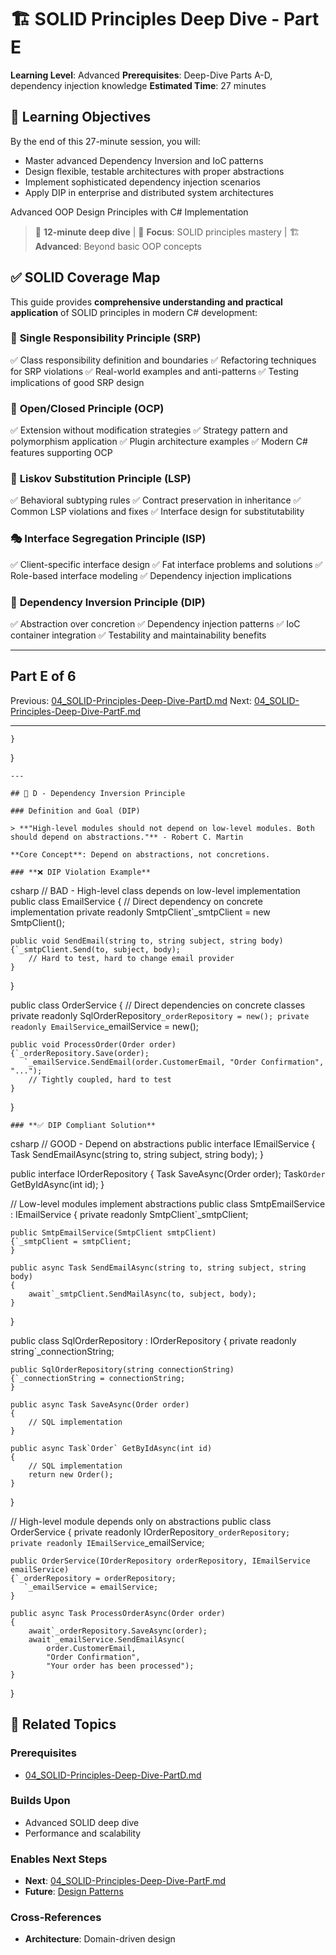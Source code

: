 # 🏗️ SOLID Principles Deep Dive - Part E

**Learning Level**: Advanced
**Prerequisites**: Deep-Dive Parts A-D, dependency injection knowledge
**Estimated Time**: 27 minutes

## 🎯 Learning Objectives

By the end of this 27-minute session, you will:

- Master advanced Dependency Inversion and IoC patterns
- Design flexible, testable architectures with proper abstractions
- Implement sophisticated dependency injection scenarios
- Apply DIP in enterprise and distributed system architectures

Advanced OOP Design Principles with C# Implementation

> 📖 **12-minute deep dive** | 🎯 **Focus**: SOLID principles mastery | 🏗️ **Advanced**: Beyond basic OOP concepts

## ✅ **SOLID Coverage Map**

This guide provides **comprehensive understanding and practical application** of SOLID principles in modern C# development:

### 🎯 **Single Responsibility Principle (SRP)**

✅ Class responsibility definition and boundaries
✅ Refactoring techniques for SRP violations
✅ Real-world examples and anti-patterns
✅ Testing implications of good SRP design

### 🔐 **Open/Closed Principle (OCP)**

✅ Extension without modification strategies
✅ Strategy pattern and polymorphism application
✅ Plugin architecture examples
✅ Modern C# features supporting OCP

### 🔄 **Liskov Substitution Principle (LSP)**

✅ Behavioral subtyping rules
✅ Contract preservation in inheritance
✅ Common LSP violations and fixes
✅ Interface design for substitutability

### 🎭 **Interface Segregation Principle (ISP)**

✅ Client-specific interface design
✅ Fat interface problems and solutions
✅ Role-based interface modeling
✅ Dependency injection implications

### 🔗 **Dependency Inversion Principle (DIP)**

✅ Abstraction over concretion
✅ Dependency injection patterns
✅ IoC container integration
✅ Testability and maintainability benefits

---

## Part E of 6

Previous: [04_SOLID-Principles-Deep-Dive-PartD.md](04_SOLID-Principles-Deep-Dive-PartD.md)
Next: [04_SOLID-Principles-Deep-Dive-PartF.md](04_SOLID-Principles-Deep-Dive-PartF.md)

---

    }
}

    ---

    ## 🔗 D - Dependency Inversion Principle

    ### Definition and Goal (DIP)

    > **"High-level modules should not depend on low-level modules. Both should depend on abstractions."** - Robert C. Martin

    **Core Concept**: Depend on abstractions, not concretions.

    ### **❌ DIP Violation Example**
csharp
// BAD - High-level class depends on low-level implementation
public class EmailService
{
    // Direct dependency on concrete implementation
    private readonly SmtpClient`_smtpClient = new SmtpClient();

    public void SendEmail(string to, string subject, string body)
    {`_smtpClient.Send(to, subject, body);
        // Hard to test, hard to change email provider
    }
}

public class OrderService
{
    // Direct dependencies on concrete classes
    private readonly SqlOrderRepository`_orderRepository = new();
    private readonly EmailService`_emailService = new();

    public void ProcessOrder(Order order)
    {`_orderRepository.Save(order);
       `_emailService.SendEmail(order.CustomerEmail, "Order Confirmation", "...");
        // Tightly coupled, hard to test
    }
}

    ### **✅ DIP Compliant Solution**
csharp
// GOOD - Depend on abstractions
public interface IEmailService
{
    Task SendEmailAsync(string to, string subject, string body);
}

public interface IOrderRepository
{
    Task SaveAsync(Order order);
    Task`Order` GetByIdAsync(int id);
}

// Low-level modules implement abstractions
public class SmtpEmailService : IEmailService
{
    private readonly SmtpClient`_smtpClient;

    public SmtpEmailService(SmtpClient smtpClient)
    {`_smtpClient = smtpClient;
    }

    public async Task SendEmailAsync(string to, string subject, string body)
    {
        await`_smtpClient.SendMailAsync(to, subject, body);
    }
}

public class SqlOrderRepository : IOrderRepository
{
    private readonly string`_connectionString;

    public SqlOrderRepository(string connectionString)
    {`_connectionString = connectionString;
    }

    public async Task SaveAsync(Order order)
    {
        // SQL implementation
    }

    public async Task`Order` GetByIdAsync(int id)
    {
        // SQL implementation
        return new Order();
    }
}

// High-level module depends only on abstractions
public class OrderService
{
    private readonly IOrderRepository`_orderRepository;
    private readonly IEmailService`_emailService;

    public OrderService(IOrderRepository orderRepository, IEmailService emailService)
    {`_orderRepository = orderRepository;
       `_emailService = emailService;
    }

    public async Task ProcessOrderAsync(Order order)
    {
        await`_orderRepository.SaveAsync(order);
        await`_emailService.SendEmailAsync(
            order.CustomerEmail,
            "Order Confirmation",
            "Your order has been processed");
    }
}

## 🔗 Related Topics

### **Prerequisites**
- [04_SOLID-Principles-Deep-Dive-PartD.md](04_SOLID-Principles-Deep-Dive-PartD.md)

### **Builds Upon**
- Advanced SOLID deep dive
- Performance and scalability

### **Enables Next Steps**
- **Next**: [04_SOLID-Principles-Deep-Dive-PartF.md](04_SOLID-Principles-Deep-Dive-PartF.md)
- **Future**: [Design Patterns](../03_Design-Patterns/)

### **Cross-References**
- **Architecture**: Domain-driven design
